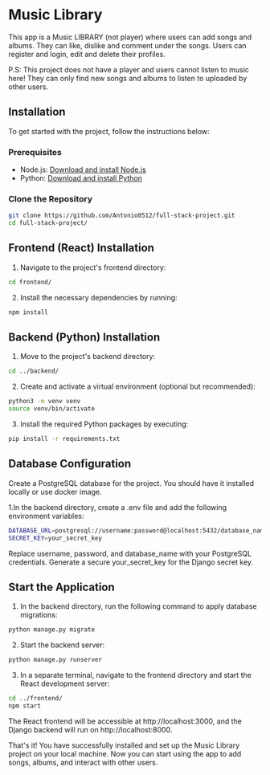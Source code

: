 # Music Library
This app is a Music LIBRARY (not player) where users can add songs and albums. They can like, dislike and comment under the songs. Users can register and login, edit and delete their profiles. 

P.S: This project does not have a player and users cannot listen to music here! They can only find new songs and albums to listen to uploaded by other users.

## Installation
To get started with the project, follow the instructions below:

### Prerequisites

- Node.js: [Download and install Node.js](https://nodejs.org/)
- Python: [Download and install Python](https://www.python.org/)

### Clone the Repository

```bash
git clone https://github.com/Antonio0512/full-stack-project.git
cd full-stack-project/
```

## Frontend (React) Installation
1. Navigate to the project's frontend directory:

```bash
cd frontend/
```

2. Install the necessary dependencies by running:

```bash
npm install
```

## Backend (Python) Installation
1. Move to the project's backend directory:

```bash
cd ../backend/
```

2. Create and activate a virtual environment (optional but recommended):

```bash
python3 -m venv venv
source venv/bin/activate
```

3. Install the required Python packages by executing:

```bash
pip install -r requirements.txt
```

## Database Configuration

Create a PostgreSQL database for the project. You should have it installed locally or use docker image.

1.In the backend directory, create a .env file and add the following environment variables:

```bash
DATABASE_URL=postgresql://username:password@localhost:5432/database_name
SECRET_KEY=your_secret_key
```

Replace username, password, and database_name with your PostgreSQL credentials. Generate a secure your_secret_key for the Django secret key.

## Start the Application

1. In the backend directory, run the following command to apply database migrations:

```bash
python manage.py migrate
```


2. Start the backend server:
```bash
python manage.py runserver
```

3. In a separate terminal, navigate to the frontend directory and start the React development server:

```bash
cd ../frontend/
npm start
```

The React frontend will be accessible at http://localhost:3000, and the Django backend will run on http://localhost:8000.

That's it! You have successfully installed and set up the Music Library project on your local machine. Now you can start using the app to add songs, albums, and interact with other users.

